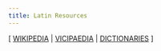 ```yaml
---
title: Latin Resources
---
```


[ [WIKIPEDIA](https://en.wikipedia.org/wiki/Latin)
| [VICIPAEDIA](https://la.wikipedia.org)
| [DICTIONARIES](https://latin-dict.github.io) ]
